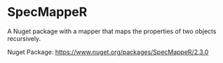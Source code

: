 # SpecMappeR
A Nuget package with a mapper that maps the properties of two objects recursively.

Nuget Package: https://www.nuget.org/packages/SpecMappeR/2.3.0
